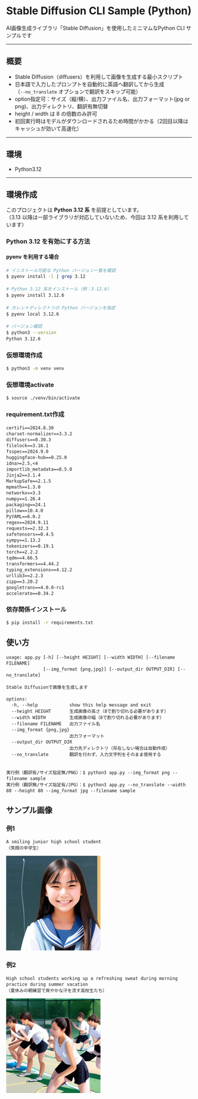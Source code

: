 # Stable Diffusion CLI Sample (Python)

AI画像生成ライブラリ「Stable Diffusion」を使用したミニマムなPython CLI サンプルです

---

## 概要
- Stable Diffusion（diffusers）を利用して画像を生成する最小スクリプト
- 日本語で入力したプロンプトを自動的に英語へ翻訳してから生成  
  （`--no_translate` オプションで翻訳をスキップ可能）
- option指定可：サイズ（縦/横）、出力ファイル名、出力フォーマット(jpg or png)、出力ディレクトリ、翻訳有無切替
- height / width は 8 の倍数のみ許可
- 初回実行時はモデルがダウンロードされるため時間がかかる（2回目以降はキャッシュが効いて高速化）
---

## 環境
- Python3.12
---

## 環境作成
このプロジェクトは **Python 3.12 系** を前提としています。  
（3.13 以降は一部ライブラリが対応していないため、今回は 3.12 系を利用しています）

### Python 3.12 を有効にする方法
#### pyenv を利用する場合
```bash
# インストール可能な Python バージョン一覧を確認
$ pyenv install -l | grep 3.12

# Python 3.12 系をインストール（例：3.12.6）
$ pyenv install 3.12.6

# カレントディレクトリの Python バージョンを指定
$ pyenv local 3.12.6

# バージョン確認
$ python3 --version
Python 3.12.6
```

### 仮想環境作成
```bash
$ python3 -m venv venv
```

### 仮想環境activate
```bash
$ source ./venv/bin/activate
```

### requirement.txt作成
```
certifi==2024.8.30
charset-normalizer==3.3.2
diffusers==0.30.3
filelock==3.16.1
fsspec==2024.9.0
huggingface-hub==0.25.0
idna>=2.5,<4
importlib_metadata==8.5.0
Jinja2==3.1.4
MarkupSafe==2.1.5
mpmath==1.3.0
networkx==3.3
numpy==1.26.4
packaging==24.1
pillow==10.4.0
PyYAML==6.0.2
regex==2024.9.11
requests==2.32.3
safetensors==0.4.5
sympy==1.13.2
tokenizers==0.19.1
torch==2.2.2
tqdm==4.66.5
transformers==4.44.2
typing_extensions==4.12.2
urllib3==2.2.3
zipp==3.20.2
googletrans==4.0.0-rc1
accelerate==0.34.2
```

### 依存関係インストール
```bash
$ pip install -r requirements.txt
```

## 使い方
```
usage: app.py [-h] [--height HEIGHT] [--width WIDTH] [--filename FILENAME]
              [--img_format {png,jpg}] [--output_dir OUTPUT_DIR] [--no_translate]

Stable Diffusionで画像を生成します

options:
  -h, --help            show this help message and exit
  --height HEIGHT       生成画像の高さ（8で割り切れる必要があります）
  --width WIDTH         生成画像の幅（8で割り切れる必要があります）
  --filename FILENAME   出力ファイル名
  --img_format {png,jpg}
                        出力フォーマット
  --output_dir OUTPUT_DIR
                        出力先ディレクトリ（存在しない場合は自動作成）
  --no_translate        翻訳を行わず、入力文字列をそのまま使用する
  
  
実行例（翻訳有/サイズ指定無/PNG）：$ python3 app.py --img_format png --filename sample
実行例（翻訳無/サイズ指定有/JPG）：$ python3 app.py --no_translate --width 80 --height 80 --img_format jpg --filename sample
```

## サンプル画像
### 例1
```
A smiling junior high school student
（笑顔の中学生）
```
![サンプル画像1](./images/sample01.png)

### 例2
```
High school students working up a refreshing sweat during morning practice during summer vacation
（夏休みの朝練習で爽やかな汗を流す高校生たち）
```
![サンプル画像2](./images/sample02.png)